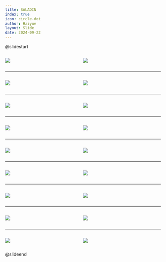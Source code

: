 ```yaml
---
title: SALADIN
index: true
icon: circle-dot
author: Haiyue
layout: Slide
date: 2024-09-22
---
```

 
@slidestart

<div style="display:flex">
<div style="flex:1">

![](https://raw.githubusercontent.com/yclord/reading/refs/heads/master/english/Level-T/SALADIN/001.webp)
</div>
<div style="flex:1">

![](https://raw.githubusercontent.com/yclord/reading/refs/heads/master/english/Level-T/SALADIN/002.webp)
</div>
</div>

---

<div style="display:flex">
<div style="flex:1">

![](https://raw.githubusercontent.com/yclord/reading/refs/heads/master/english/Level-T/SALADIN/003.webp)
</div>
<div style="flex:1">

![](https://raw.githubusercontent.com/yclord/reading/refs/heads/master/english/Level-T/SALADIN/004.webp)
</div>
</div>

---

<div style="display:flex">
<div style="flex:1">

![](https://raw.githubusercontent.com/yclord/reading/refs/heads/master/english/Level-T/SALADIN/005.webp)
</div>
<div style="flex:1">

![](https://raw.githubusercontent.com/yclord/reading/refs/heads/master/english/Level-T/SALADIN/006.webp)
</div>
</div>

---

<div style="display:flex">
<div style="flex:1">

![](https://raw.githubusercontent.com/yclord/reading/refs/heads/master/english/Level-T/SALADIN/007.webp)
</div>
<div style="flex:1">

![](https://raw.githubusercontent.com/yclord/reading/refs/heads/master/english/Level-T/SALADIN/008.webp)
</div>
</div>

---

<div style="display:flex">
<div style="flex:1">

![](https://raw.githubusercontent.com/yclord/reading/refs/heads/master/english/Level-T/SALADIN/009.webp)
</div>
<div style="flex:1">

![](https://raw.githubusercontent.com/yclord/reading/refs/heads/master/english/Level-T/SALADIN/010.webp)
</div>
</div>

---

<div style="display:flex">
<div style="flex:1">

![](https://raw.githubusercontent.com/yclord/reading/refs/heads/master/english/Level-T/SALADIN/011.webp)
</div>
<div style="flex:1">

![](https://raw.githubusercontent.com/yclord/reading/refs/heads/master/english/Level-T/SALADIN/012.webp)
</div>
</div>

---

<div style="display:flex">
<div style="flex:1">

![](https://raw.githubusercontent.com/yclord/reading/refs/heads/master/english/Level-T/SALADIN/013.webp)
</div>
<div style="flex:1">

![](https://raw.githubusercontent.com/yclord/reading/refs/heads/master/english/Level-T/SALADIN/014.webp)
</div>
</div>

---

<div style="display:flex">
<div style="flex:1">

![](https://raw.githubusercontent.com/yclord/reading/refs/heads/master/english/Level-T/SALADIN/015.webp)
</div>
<div style="flex:1">

![](https://raw.githubusercontent.com/yclord/reading/refs/heads/master/english/Level-T/SALADIN/016.webp)
</div>
</div>

---

<div style="display:flex">
<div style="flex:1">

![](https://raw.githubusercontent.com/yclord/reading/refs/heads/master/english/Level-T/SALADIN/017.webp)
</div>
<div style="flex:1">

![](https://raw.githubusercontent.com/yclord/reading/refs/heads/master/english/Level-T/SALADIN/018.webp)
</div>
</div>

@slideend